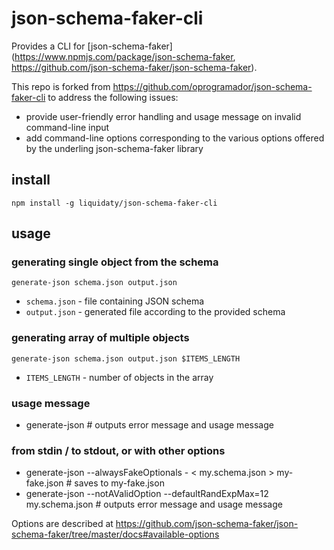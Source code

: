 # json-schema-faker-cli

Provides a CLI for [json-schema-faker](https://www.npmjs.com/package/json-schema-faker, https://github.com/json-schema-faker/json-schema-faker).

This repo is forked from https://github.com/oprogramador/json-schema-faker-cli to address the following issues:
* provide user-friendly error handling and usage message on invalid command-line input
* add command-line options corresponding to the various options offered by the underling json-schema-faker library

## install

`npm install -g liquidaty/json-schema-faker-cli`

## usage

### generating single object from the schema
`generate-json schema.json output.json`

- `schema.json` - file containing JSON schema
- `output.json` - generated file according to the provided schema

### generating array of multiple objects
`generate-json schema.json output.json $ITEMS_LENGTH`

- `ITEMS_LENGTH` - number of objects in the array

### usage message
*  generate-json # outputs error message and usage message

### from stdin / to stdout, or with other options
*  generate-json --alwaysFakeOptionals - < my.schema.json > my-fake.json # saves to my-fake.json
*  generate-json --notAValidOption --defaultRandExpMax=12 my.schema.json # outputs error message and usage message

Options are described at https://github.com/json-schema-faker/json-schema-faker/tree/master/docs#available-options
